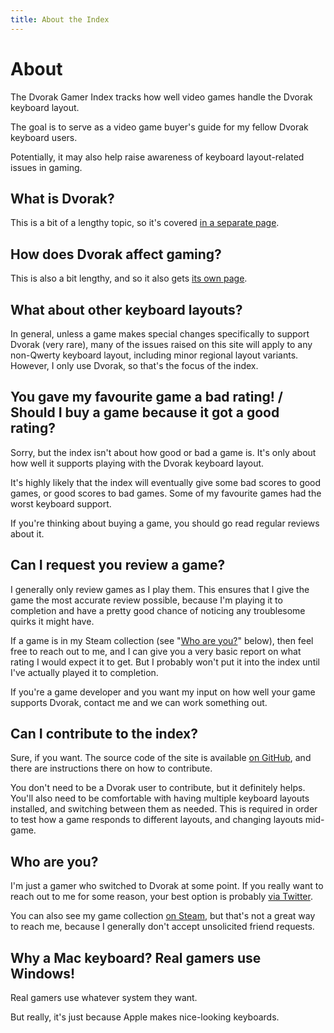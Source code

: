 ```yaml
---
title: About the Index
---
```


# About

The Dvorak Gamer Index tracks how well video games handle the Dvorak keyboard layout.

The goal is to serve as a video game buyer's guide for my fellow Dvorak keyboard users.

Potentially, it may also help raise awareness of keyboard layout-related issues in gaming.

## What is Dvorak?

This is a bit of a lengthy topic, so it's covered [in a separate page](dvorak.html).

## How does Dvorak affect gaming?

This is also a bit lengthy, and so it also gets [its own page](gaming.html).

## What about other keyboard layouts?

In general, unless a game makes special changes specifically to support Dvorak (very rare), many of the issues raised on this site will apply to any non-Qwerty keyboard layout, including minor regional layout variants.  However, I only use Dvorak, so that's the focus of the index.

## You gave my favourite game a bad rating!&nbsp;/ <br/>Should I buy a game because it got a good rating?

Sorry, but the index isn't about how good or bad a game is.  It's only about how well it supports playing with the Dvorak keyboard layout.

It's highly likely that the index will eventually give some bad scores to good games, or good scores to bad games.  Some of my favourite games had the worst keyboard support.

If you're thinking about buying a game, you should go read regular reviews about it.

## Can I request you review a game?

I generally only review games as I play them.  This ensures that I give the game the most accurate review possible, because I'm playing it to completion and have a pretty good chance of noticing any troublesome quirks it might have.

If a game is in my Steam collection (see "[Who are you?](#who-are-you)" below), then feel free to reach out to me, and I can give you a very basic report on what rating I would expect it to get.  But I probably won't put it into the index until I've actually played it to completion.

If you're a game developer and you want my input on how well your game supports Dvorak, contact me and we can work something out.

## Can I contribute to the index?

Sure, if you want.  The source code of the site is available <a href="https://github.com/wisq/dvorak-gamer">on GitHub</a>, and there are instructions there on how to contribute.

You don't need to be a Dvorak user to contribute, but it definitely helps.  You'll also need to be comfortable with having multiple keyboard layouts installed, and switching between them as needed.  This is required in order to test how a game responds to different layouts, and changing layouts mid-game.

## Who are you?

I'm just a gamer who switched to Dvorak at some point.  If you really want to reach out to me for some reason, your best option is probably <a href="https://twitter.com/wisqnet" target="_blank">via Twitter</a>.

You can also see my game collection <a href="http://steamcommunity.com/id/wisq" target="_blank">on Steam</a>, but that's not a great way to reach me, because I generally don't accept unsolicited friend requests.

## Why a Mac keyboard?  Real gamers use Windows!

Real gamers use whatever system they want.

But really, it's just because Apple makes nice-looking keyboards.
